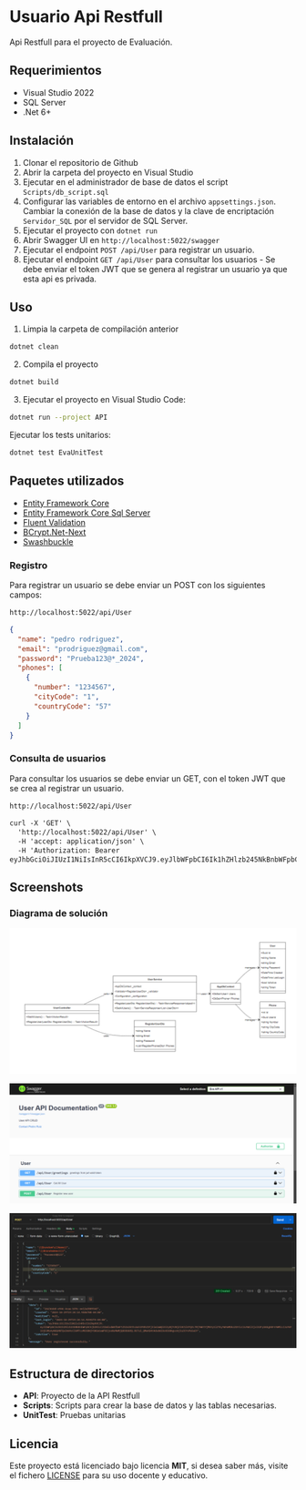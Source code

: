 # Usuario Api Restfull

Api Restfull para el proyecto de Evaluación.

## Requerimientos

- Visual Studio 2022
- SQL Server
- .Net 6+

## Instalación

1. Clonar el repositorio de Github
2. Abrir la carpeta del proyecto en Visual Studio
3. Ejecutar en el administrador de base de datos el script `Scripts/db_script.sql`
4. Configurar las variables de entorno en el archivo `appsettings.json`. Cambiar la conexión de la base de datos y la clave de encriptación `Servidor_SQL` por el servidor de SQL Server.
5. Ejecutar el proyecto con `dotnet run`
6. Abrir Swagger UI en `http://localhost:5022/swagger`
7. Ejecutar el endpoint `POST /api/User` para registrar un usuario.
8. Ejecutar el endpoint `GET /api/User` para consultar los usuarios - Se debe enviar el token JWT que se genera al registrar un usuario ya que esta api es privada.

## Uso

1. Limpia la carpeta de compilación anterior

```bash
dotnet clean
```

2. Compila el proyecto

```bash
dotnet build
```

3. Ejecutar el proyecto en Visual Studio Code:

```bash
dotnet run --project API
```

Ejecutar los tests unitarios:

```bash
dotnet test EvaUnitTest
```

## Paquetes utilizados

- [Entity Framework Core](https://www.nuget.org/packages/Microsoft.EntityFrameworkCore.Tools/9.0.0-rc.2.24474.1)
- [Entity Framework Core Sql Server](https://www.nuget.org/packages/Microsoft.EntityFrameworkCore.SqlServer/9.0.0-rc.2.24474.1)
- [Fluent Validation](https://www.nuget.org/packages/FluentValidation/)
- [BCrypt.Net-Next](https://www.nuget.org/packages/BCrypt.Net-Next/)
- [Swashbuckle](https://www.nuget.org/packages/Swashbuckle.AspNetCore/)

### Registro

Para registrar un usuario se debe enviar un POST con los siguientes campos:

```
http://localhost:5022/api/User
```

```json
{
  "name": "pedro rodriguez",
  "email": "prodriguez@gmail.com",
  "password": "Prueba123@*_2024",
  "phones": [
    {
      "number": "1234567",
      "cityCode": "1",
      "countryCode": "57"
    }
  ]
}
```

### Consulta de usuarios

Para consultar los usuarios se debe enviar un GET, con el token JWT que se crea al registrar un usuario.

```
http://localhost:5022/api/User
```

```curl
curl -X 'GET' \
  'http://localhost:5022/api/User' \
  -H 'accept: application/json' \
  -H 'Authorization: Bearer eyJhbGciOiJIUzI1NiIsInR5cCI6IkpXVCJ9.eyJlbWFpbCI6Ik1hZHlzb245NkBnbWFpbC5jb20iLCJ1bmlxdWVfbmFtZSI6IkthcmxhIFBhZ2FjIiwiaWQiOiIyNjYzNjZiOC1lOTQ2LTRjYWEtYjM5Yy1lZTEyYWYwMDkzZGYiLCJuYW1lIjoiS2FybGEgUGFnYWMiLCJuYmYiOjE3MzAyNDQ4NTQsImV4cCI6MTczMDI0NjY1NCwiaWF0IjoxNzMwMjQ0ODU0fQ.R1Tul_QMeASHtAdsdmlDsVD30kgvzbjIuZCYvP65a5Y'
```

## Screenshots

### Diagrama de solución

![Diagrama de solución](image-2.png)

![Swagger UI](image.png)

![Postman UI](image-1.png)

## Estructura de directorios

- **API**: Proyecto de la API Restfull
- **Scripts**: Scripts para crear la base de datos y las tablas necesarias.
- **UnitTest**: Pruebas unitarias

## Licencia

Este proyecto está licenciado bajo licencia **MIT**, si desea saber más, visite el fichero [LICENSE](./LICENSE) para su uso docente y educativo.
